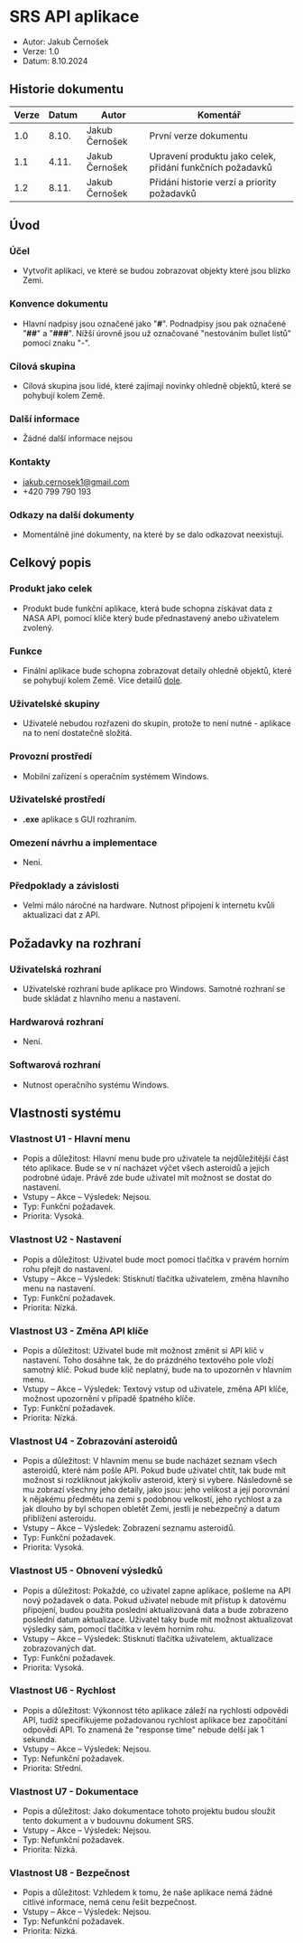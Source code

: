 # SRS API aplikace

- Autor: Jakub Černošek
- Verze: 1.0
- Datum: 8.10.2024

## Historie dokumentu
| Verze | Datum | Autor          | Komentář                          |
|-------|-------|--------|-----------------------------------|
| 1.0     | 8.10. |Jakub Černošek    | První verze dokumentu            |
| 1.1     | 4.11. |Jakub Černošek    | Upravení produktu jako celek, přidání funkčních požadavků|
| 1.2     | 8.11. |Jakub Černošek    | Přidání historie verzí a priority požadavků|
## Úvod
### Účel
- Vytvořit aplikaci, ve které se budou zobrazovat objekty které jsou blízko Zemi.

### Konvence dokumentu
- Hlavní nadpisy jsou označené jako "**#**". Podnadpisy jsou pak označené "**##**" a "**###**". Nížší úrovně jsou už označované "nestováním bullet listů" pomocí znaku "-".

### Cílová skupina
- Cílová skupina jsou lidé, které zajímají novinky ohledně objektů, které se pohybují kolem Země.

### Další informace
- Žádné další informace nejsou

### Kontakty 
- jakub.cernosek1@gmail.com
- +420 799 790 193

### Odkazy na další dokumenty
- Momentálně jiné dokumenty, na které by se dalo odkazovat neexistují.

## Celkový popis
### Produkt jako celek
- Produkt bude funkční aplikace, která bude schopna získávat data z NASA API, pomocí klíče který bude přednastavený anebo uživatelem zvolený.

### Funkce
- Finální aplikace bude schopna zobrazovat detaily ohledně objektů, které se pohybují kolem Země. Více detailů [dole](https://github.com/NewJakub/NASA_API_App/blob/main/SRS.md#vlastnosti-syst%C3%A9mu).

### Uživatelské skupiny
- Uživatelé nebudou rozřazeni do skupin, protože to není nutné - aplikace na to není dostatečně složitá.

### Provozní prostředí
- Mobilní zařízení s operačním systémem Windows.

### Uživatelské prostředí
- **.exe** aplikace s GUI rozhraním.

### Omezení návrhu a implementace
- Není.

### Předpoklady a závislosti
- Velmi málo náročné na hardware. Nutnost připojení k internetu kvůli aktualizaci dat z API.


## Požadavky na rozhraní

### Uživatelská rozhraní
- Uživatelské rozhraní bude aplikace pro Windows. Samotné rozhraní se bude skládat z hlavního menu a nastavení.

### Hardwarová rozhraní
- Není.

### Softwarová rozhraní
- Nutnost operačního systému Windows.


## Vlastnosti systému

### Vlastnost U1 - Hlavní menu
- Popis a důležitost: Hlavní menu bude pro uživatele ta nejdůležitější část této aplikace. Bude se v ní nacházet výčet všech asteroidů a jejich podrobné údaje. Právě zde bude uživatel mít možnost se dostat do nastavení.
- Vstupy – Akce – Výsledek: Nejsou.
- Typ: Funkční požadavek.
- Priorita: Vysoká.
  
### Vlastnost U2 - Nastavení
- Popis a důležitost: Uživatel bude moct pomocí tlačítka v pravém horním rohu přejít do nastavení. 
- Vstupy – Akce – Výsledek: Stisknutí tlačítka uživatelem, změna hlavního menu na nastavení.
- Typ: Funkční požadavek.
- Priorita: Nízká.

### Vlastnost U3 - Změna API klíče
- Popis a důležitost: Uživatel bude mít možnost změnit si API klíč v nastavení. Toho dosáhne tak, že do prázdného textového pole vloží samotný klíč. Pokud bude klíč neplatný, bude na to upozorněn v hlavním menu.
- Vstupy – Akce – Výsledek: Textový vstup od uživatele, změna API klíče, možnost upozornění v případě špatného klíče.
- Typ: Funkční požadavek.
- Priorita: Nízká.
  
### Vlastnost U4 - Zobrazování asteroidů
- Popis a důležitost: V hlavním menu se bude nacházet seznam všech asteroidů, které nám pošle API. Pokud bude uživatel chtít, tak bude mít možnost si rozkliknout jakýkoliv asteroid, který si vybere. Následovně se mu zobrazí všechny jeho detaily, jako jsou: jeho velikost a její porovnání k nějakému předmětu na zemi s podobnou velkostí, jeho rychlost a za jak dlouho by byl schopen obletět Zemi, jestli je nebezpečný a datum přiblížení asteroidu.
- Vstupy – Akce – Výsledek: Zobrazení seznamu asteroidů.
- Typ: Funkční požadavek.
- Priorita: Vysoká.
  
### Vlastnost U5 - Obnovení výsledků
- Popis a důležitost: Pokaždé, co uživatel zapne aplikace, pošleme na API nový požadavek o data. Pokud uživatel nebude mít přístup k datovému připojení, budou použita poslední aktualizovaná data a bude zobrazeno poslední datum aktualizace. Uživatel taky bude mít možnost aktualizovat výsledky sám, pomocí tlačítka v levém horním rohu.  
- Vstupy – Akce – Výsledek: Stisknutí tlačítka uživatelem, aktualizace zobrazovaných dat.
- Typ: Funkční požadavek.
- Priorita: Vysoká.
  
### Vlastnost U6 - Rychlost
- Popis a důležitost: Výkonnost této aplikace záleží na rychlosti odpovědi API, tudíž specifikujeme požadovanou rychlost aplikace bez započítání odpovědi API. To znamená že "response time" nebude delší jak 1 sekunda.  
- Vstupy – Akce – Výsledek: Nejsou.
- Typ: Nefunkční požadavek.
- Priorita: Střední.
  
### Vlastnost U7 - Dokumentace
- Popis a důležitost: Jako dokumentace tohoto projektu budou sloužit tento dokument a v budouvnu dokument SRS.   
- Vstupy – Akce – Výsledek: Nejsou.
- Typ: Nefunkční požadavek.
- Priorita: Nízká.
  
### Vlastnost U8 - Bezpečnost
- Popis a důležitost: Vzhledem k tomu, že naše aplikace nemá žádné citlivé informace, nemá cenu řešit bezpečnost.   
- Vstupy – Akce – Výsledek: Nejsou.
- Typ: Nefunkční požadavek.
- Priorita: Nízká.
  
